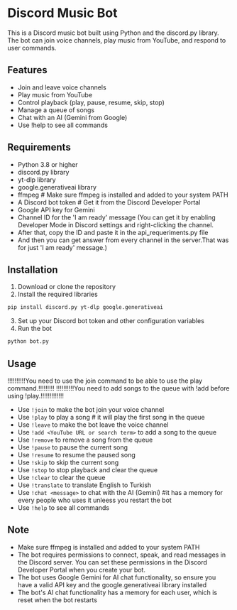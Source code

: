 # Discord Music Bot
This is a Discord music bot built using Python and the discord.py library. The bot can join voice channels, play music from YouTube, and respond to user commands.

## Features
- Join and leave voice channels
- Play music from YouTube
- Control playback (play, pause, resume, skip, stop)
- Manage a queue of songs
- Chat with an AI (Gemini from Google)
- Use !help to see all commands

## Requirements
- Python 3.8 or higher
- discord.py library
- yt-dlp library
- google.generativeai library
- ffmpeg # Make sure ffmpeg is installed and added to your system PATH
- A Discord bot token # Get it from the Discord Developer Portal
- Google API key for Gemini
- Channel ID for the 'I am ready' message (You can get it by enabling Developer Mode in Discord settings and right-clicking the channel.
- After that, copy the ID and paste it in the api_requeriments.py file
- And then you can get answer from every channel in the server.That was for just 'I am ready' message.)

## Installation
1. Download or clone the repository
2. Install the required libraries
```bash
pip install discord.py yt-dlp google.generativeai 
```
3. Set up your Discord bot token and other configuration variables
4. Run the bot
```bash
python bot.py
```
## Usage
!!!!!!!!!!You need to use the join command to be able to use the play command.!!!!!!!!!
!!!!!!!!!!You need to add songs to the queue with !add before using !play.!!!!!!!!!!!!!
- Use `!join` to make the bot join your voice channel
- Use `!play` to play a song # it will play the first song in the queue
- Use `!leave` to make the bot leave the voice channel
- Use `!add <YouTube URL or search term>` to add a song to the queue
- Use `!remove` to remove a song from the queue
- Use `!pause` to pause the current song
- Use `!resume` to resume the paused song
- Use `!skip` to skip the current song
- Use `!stop` to stop playback and clear the queue
- Use `!clear` to clear the queue
- Use `!translate` to translate English to Turkish
- Use `!chat <message>` to chat with the AI (Gemini) #it has a memory for every people who uses it unleess you restart the bot
- Use `!help` to see all commands
## Note
- Make sure ffmpeg is installed and added to your system PATH
- The bot requires permissions to connect, speak, and read messages in the Discord server. You can set these permissions in the Discord Developer Portal when you create your bot.
- The bot uses Google Gemini for AI chat functionality, so ensure you have a valid API key and the google.generativeai library installed
- The bot's AI chat functionality has a memory for each user, which is reset when the bot restarts

